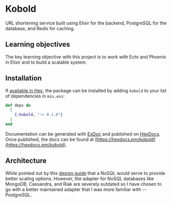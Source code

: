 # Kobold

URL shortening service built using Elixir for the backend, PostgreSQL for the database, and Redis for caching.

## Learning objectives

The key learning objective with this project is to work with Ecto and Phoenix in Elixir and to build a scalable system.

## Installation

If [available in Hex](https://hex.pm/docs/publish), the package can be installed
by adding `kobold` to your list of dependencies in `mix.exs`:

```elixir
def deps do
  [
    {:kobold, "~> 0.1.0"}
  ]
end
```

Documentation can be generated with [ExDoc](https://github.com/elixir-lang/ex_doc)
and published on [HexDocs](https://hexdocs.pm). Once published, the docs can
be found at [https://hexdocs.pm/kobold](https://hexdocs.pm/kobold).

## Architecture

While pointed out by this [design guide](https://www.educative.io/courses/grokking-the-system-design-interview/m2ygV4E81AR) that a NoSQL would serve to provide better scaling options. However, the adapter for NoSQL databases like MongoDB, Cassandra, and Riak are severely outdated so I have chosen to go with a better maintained adapter that I was more familiar with -- PostgreSQL.